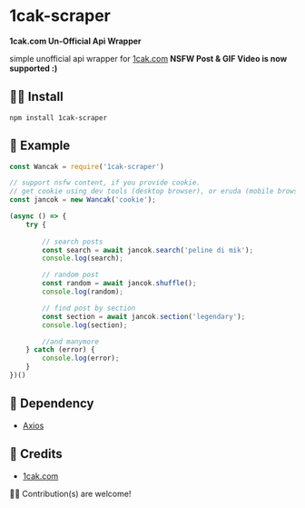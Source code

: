 # 1cak-scraper
**1cak.com Un-Official Api Wrapper**

simple unofficial api wrapper for [1cak.com](https://1cak.com "wancuk jancoookkk")
**NSFW Post & GIF Video is now supported :)**
## 👨‍🍳 Install

`npm install 1cak-scraper`

## 📔 Example
```js
const Wancak = require('1cak-scraper')

// support nsfw content, if you provide cookie.
// get cookie using dev tools (desktop browser), or eruda (mobile browser)
const jancok = new Wancak('cookie');

(async () => {
    try {
	
        // search posts
        const search = await jancok.search('peline di mik');
        console.log(search);

        // random post
        const random = await jancok.shuffle();
        console.log(random);

        // find post by section
        const section = await jancok.section('legendary');
        console.log(section);

        //and manymore 
    } catch (error) {
        console.log(error);
    }
})()
```
## 🌳 Dependency
- [Axios](https://npmjs.com/axios)

## 🥚 Credits
-  [1cak.com](https://1cak.com "1cak.com")

🧗‍♀️ Contribution(s) are welcome!